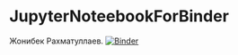 # JupyterNoteebookForBinder
Жонибек Рахматуллаев.
[![Binder](https://mybinder.org/badge_logo.svg)](https://mybinder.org/v2/gh/mosalov/EmptyJupyterNoteebookForBinder/master)
